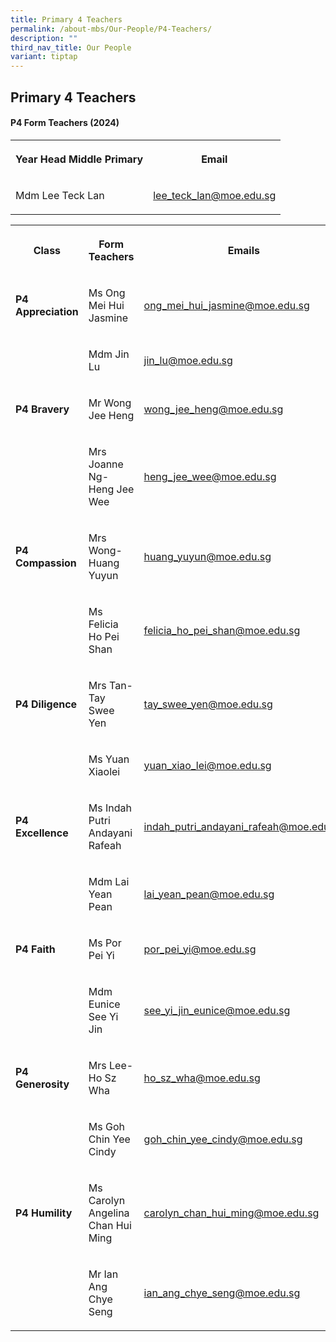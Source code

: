```yaml
---
title: Primary 4 Teachers
permalink: /about-mbs/Our-People/P4-Teachers/
description: ""
third_nav_title: Our People
variant: tiptap
---
```

<h2><strong>Primary 4 Teachers</strong></h2><h4><strong>P4 Form Teachers (2024)</strong></h4><table><tbody><tr><th rowspan="1" colspan="1"><p>Year Head Middle Primary</p></th><th rowspan="1" colspan="1"><p>Email</p></th></tr><tr><td rowspan="1" colspan="1"><p>Mdm Lee Teck Lan</p></td><td rowspan="1" colspan="1"><p><a href="mailto:lee_teck_lan@moe.edu.sg" rel="noopener noreferrer nofollow" target="_blank">lee_teck_lan@moe.edu.sg</a></p></td></tr></tbody></table><p></p><table><tbody><tr><th rowspan="1" colspan="1"><p>Class</p></th><th rowspan="1" colspan="1"><p>Form Teachers</p></th><th rowspan="1" colspan="1"><p>Emails</p></th></tr><tr><td rowspan="1" colspan="1"><p><strong>P4 Appreciation</strong></p></td><td rowspan="1" colspan="1"><p>Ms Ong Mei Hui Jasmine</p></td><td rowspan="1" colspan="1"><p><a href="mailto:ong_mei_hui_jasmine@moe.edu.sg" rel="noopener noreferrer nofollow" target="_blank">ong_mei_hui_jasmine@moe.edu.sg</a></p></td></tr><tr><td rowspan="1" colspan="1"><p></p></td><td rowspan="1" colspan="1"><p>Mdm Jin Lu</p></td><td rowspan="1" colspan="1"><p><a href="mailto:jin_lu@moe.edu.sg" rel="noopener noreferrer nofollow" target="_blank">jin_lu@moe.edu.sg</a></p></td></tr><tr><td rowspan="1" colspan="1"><p><strong>P4 Bravery</strong></p></td><td rowspan="1" colspan="1"><p>Mr Wong Jee Heng</p></td><td rowspan="1" colspan="1"><p><a href="mailto:wong_jee_heng@moe.edu.sg" rel="noopener noreferrer nofollow" target="_blank">wong_jee_heng@moe.edu.sg</a></p></td></tr><tr><td rowspan="1" colspan="1"><p></p></td><td rowspan="1" colspan="1"><p>Mrs Joanne Ng- Heng Jee Wee</p></td><td rowspan="1" colspan="1"><p><a href="mailto:heng_jee_wee@moe.edu.sg" rel="noopener noreferrer nofollow" target="_blank">heng_jee_wee@moe.edu.sg</a></p></td></tr><tr><td rowspan="1" colspan="1"><p><strong>P4 Compassion</strong></p></td><td rowspan="1" colspan="1"><p>Mrs Wong-Huang Yuyun</p></td><td rowspan="1" colspan="1"><p><a href="mailto:huang_yuyun@moe.edu.sg" rel="noopener noreferrer nofollow" target="_blank">huang_yuyun@moe.edu.sg</a></p></td></tr><tr><td rowspan="1" colspan="1"><p></p></td><td rowspan="1" colspan="1"><p>Ms Felicia Ho Pei Shan</p></td><td rowspan="1" colspan="1"><p><a href="mailto:felicia_ho_pei_shan@moe.edu.sg" rel="noopener noreferrer nofollow" target="_blank">felicia_ho_pei_shan@moe.edu.sg</a></p></td></tr><tr><td rowspan="1" colspan="1"><p><strong>P4 Diligence</strong></p></td><td rowspan="1" colspan="1"><p>Mrs Tan-Tay Swee Yen</p></td><td rowspan="1" colspan="1"><p><a href="mailto:tay_swee_yen@moe.edu.sg" rel="noopener noreferrer nofollow" target="_blank">tay_swee_yen@moe.edu.sg</a></p></td></tr><tr><td rowspan="1" colspan="1"><p></p></td><td rowspan="1" colspan="1"><p>Ms Yuan Xiaolei</p></td><td rowspan="1" colspan="1"><p><a href="mailto:yuan_xiao_lei@moe.edu.sg" rel="noopener noreferrer nofollow" target="_blank">yuan_xiao_lei@moe.edu.sg</a></p></td></tr><tr><td rowspan="1" colspan="1"><p><strong>P4 Excellence</strong></p></td><td rowspan="1" colspan="1"><p>Ms Indah Putri Andayani Rafeah</p></td><td rowspan="1" colspan="1"><p><a href="mailto:indah_putri_andayani_rafeah@moe.edu.sg" rel="noopener noreferrer nofollow" target="_blank">indah_putri_andayani_rafeah@moe.edu.sg</a></p></td></tr><tr><td rowspan="1" colspan="1"><p></p></td><td rowspan="1" colspan="1"><p>Mdm Lai Yean Pean</p></td><td rowspan="1" colspan="1"><p><a href="mailto:lai_yean_pean@moe.edu.sg" rel="noopener noreferrer nofollow" target="_blank">lai_yean_pean@moe.edu.sg</a></p></td></tr><tr><td rowspan="1" colspan="1"><p><strong>P4 Faith</strong></p></td><td rowspan="1" colspan="1"><p>Ms Por Pei Yi</p></td><td rowspan="1" colspan="1"><p><a href="mailto:por_pei_yi@moe.edu.sg" rel="noopener noreferrer nofollow" target="_blank">por_pei_yi@moe.edu.sg</a></p></td></tr><tr><td rowspan="1" colspan="1"><p></p></td><td rowspan="1" colspan="1"><p>Mdm Eunice See Yi Jin</p></td><td rowspan="1" colspan="1"><p><a href="mailto:see_yi_jin_eunice@moe.edu.sg" rel="noopener noreferrer nofollow" target="_blank">see_yi_jin_eunice@moe.edu.sg</a></p></td></tr><tr><td rowspan="1" colspan="1"><p><strong>P4 Generosity</strong></p></td><td rowspan="1" colspan="1"><p>Mrs Lee-Ho Sz Wha</p></td><td rowspan="1" colspan="1"><p><a href="mailto:ho_sz_wha@moe.edu.sg" rel="noopener noreferrer nofollow" target="_blank">ho_sz_wha@moe.edu.sg</a></p></td></tr><tr><td rowspan="1" colspan="1"><p></p></td><td rowspan="1" colspan="1"><p>Ms Goh Chin Yee Cindy</p></td><td rowspan="1" colspan="1"><p><a href="mailto:goh_chin_yee_cindy@moe.edu.sg" rel="noopener noreferrer nofollow" target="_blank">goh_chin_yee_cindy@moe.edu.sg</a></p></td></tr><tr><td rowspan="1" colspan="1"><p><strong>P4 Humility</strong></p></td><td rowspan="1" colspan="1"><p>Ms Carolyn Angelina Chan Hui Ming</p></td><td rowspan="1" colspan="1"><p><a href="mailto:carolyn_chan_hui_ming@moe.edu.sg" rel="noopener noreferrer nofollow" target="_blank">carolyn_chan_hui_ming@moe.edu.sg</a></p></td></tr><tr><td rowspan="1" colspan="1"><p></p></td><td rowspan="1" colspan="1"><p>Mr Ian Ang Chye Seng</p></td><td rowspan="1" colspan="1"><p><a href="mailto:ian_ang_chye_seng@moe.edu.sg" rel="noopener noreferrer nofollow" target="_blank">ian_ang_chye_seng@moe.edu.sg</a></p></td></tr></tbody></table><p></p>